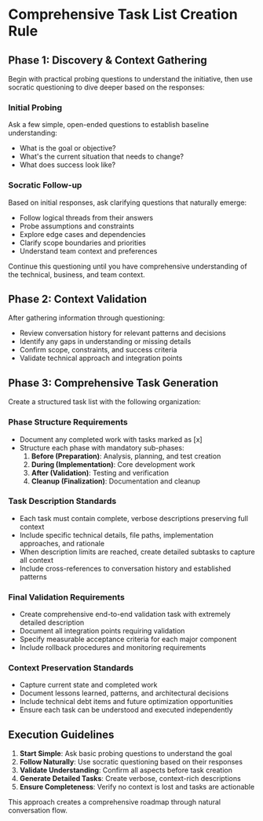 # Comprehensive Task List Creation Rule

## Phase 1: Discovery & Context Gathering

Begin with practical probing questions to understand the initiative, then use socratic questioning to dive deeper based on the responses:

### Initial Probing

Ask a few simple, open-ended questions to establish baseline understanding:

- What is the goal or objective?
- What's the current situation that needs to change?
- What does success look like?

### Socratic Follow-up

Based on initial responses, ask clarifying questions that naturally emerge:

- Follow logical threads from their answers
- Probe assumptions and constraints
- Explore edge cases and dependencies
- Clarify scope boundaries and priorities
- Understand team context and preferences

Continue this questioning until you have comprehensive understanding of the technical, business, and team context.

## Phase 2: Context Validation

After gathering information through questioning:

- Review conversation history for relevant patterns and decisions
- Identify any gaps in understanding or missing details
- Confirm scope, constraints, and success criteria
- Validate technical approach and integration points

## Phase 3: Comprehensive Task Generation

Create a structured task list with the following organization:

### Phase Structure Requirements

- Document any completed work with tasks marked as [x]
- Structure each phase with mandatory sub-phases:
  1. **Before (Preparation)**: Analysis, planning, and test creation
  2. **During (Implementation)**: Core development work
  3. **After (Validation)**: Testing and verification
  4. **Cleanup (Finalization)**: Documentation and cleanup

### Task Description Standards

- Each task must contain complete, verbose descriptions preserving full context
- Include specific technical details, file paths, implementation approaches, and rationale
- When description limits are reached, create detailed subtasks to capture all context
- Include cross-references to conversation history and established patterns

### Final Validation Requirements

- Create comprehensive end-to-end validation task with extremely detailed description
- Document all integration points requiring validation
- Specify measurable acceptance criteria for each major component
- Include rollback procedures and monitoring requirements

### Context Preservation Standards

- Capture current state and completed work
- Document lessons learned, patterns, and architectural decisions
- Include technical debt items and future optimization opportunities
- Ensure each task can be understood and executed independently

## Execution Guidelines

1. **Start Simple**: Ask basic probing questions to understand the goal
2. **Follow Naturally**: Use socratic questioning based on their responses
3. **Validate Understanding**: Confirm all aspects before task creation
4. **Generate Detailed Tasks**: Create verbose, context-rich descriptions
5. **Ensure Completeness**: Verify no context is lost and tasks are actionable

This approach creates a comprehensive roadmap through natural conversation flow.
